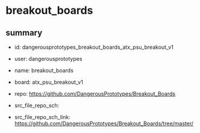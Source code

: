# breakout_boards
 
## summary 
* id: dangerousprototypes_breakout_boards_atx_psu_breakout_v1
* user: dangerousprototypes
* name: breakout_boards
* board: atx_psu_breakout_v1
* repo: https://github.com/DangerousPrototypes/Breakout_Boards



* src_file_repo_sch: 
* src_file_repo_sch_link: https://github.com/DangerousPrototypes/Breakout_Boards/tree/master/






